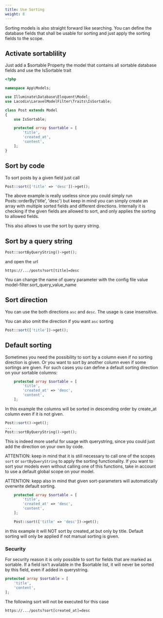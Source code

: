 ```yaml
---
title: Use Sorting
weight: 8
---
```


Sorting models is also straight forward like searching. You can define the database fields that shall be usable for
sorting and just apply the sorting fields to the scope.

## Activate sortablility

Just add a $sortable Property the model that contains all sortable database fields and use the IsSortable trait

```php
<?php

namespace App\Models;

use Illuminate\Database\Eloquent\Model;
use Lacodix\LaravelModelFilter\Traits\IsSortable;

class Post extends Model
{
    use IsSortable;

    protected array $sortable = [
        'title',
        'created_at',
        'content',
    ];
}
```

## Sort by code

To sort posts by a given field just call

```php
Post::sort(['title' => 'desc'])->get();
```

The above example is really useless since you could simply run Posts::orderBy('title', 'desc')
but keep in mind you can simply create an array with multiple sorted fields and different
directions. Internally it is checking if the given fields are allowed to sort, and only
applies the sorting to allowed fields.

This also allows to use the sort by query string.

## Sort by a query string

```php
Post::sortByQueryString()->get();
```

and open the url

```
https://.../posts?sort[title]=desc
```

You can change the name of query parameter with the config file value model-filter.sort_query_value_name

## Sort direction

You can use the both directions `asc` and `desc`. The usage is case insensitive.

You can also omit the direction if you want `asc` sorting

```php
Post::sort(['title'])->get();
```

## Default sorting

Sometimes you need the possibility to sort by a column even if no sorting direction is given. Or you want to
sort by another column even if some sortings are given. For such cases you can define a default sorting direction
on your sortable columns:

```php
    protected array $sortable = [
        'title',
        'created_at' => 'desc',
        'content',
    ];
```

In this example the columns will be sorted in descending order by create_at column even if it is not given.

```php
Post::sort()->get();
...
Post::sortByQueryString()->get();
```

This is indeed more useful for usage with querystring, since you could just add the direction on your own by code.

ATTENTION: keep in mind that it is still necessary to call one of the scopes `sort` or `sortByQueryString` to apply
the sorting functionality. If you want to sort your models even without calling one of this functions, take in account
to use a default global scope on your model.

ATTENTION: kepp also in mind that given sort-parameters will automatically overwrite default sorting.

```php
    protected array $sortable = [
        'title',
        'created_at' => 'desc',
        'content',
    ];
```

```php
    Post::sort(['title' => 'desc'])->get();
```

in this example it will NOT sort by created_at but only by title.
Default sorting will only be applied if not manual sorting is given.

### Security

For security reason it is only possible to sort for fields that are marked as sortable. 
If a field isn't available in the $sortable list, it will never be sorted by this field, 
even if added in querystring.

```php 
protected array $sortable = [
    'title',
    'content',
];
```

The following sort will not be executed for this case

```
https://.../posts?sort[created_at]=desc
```
